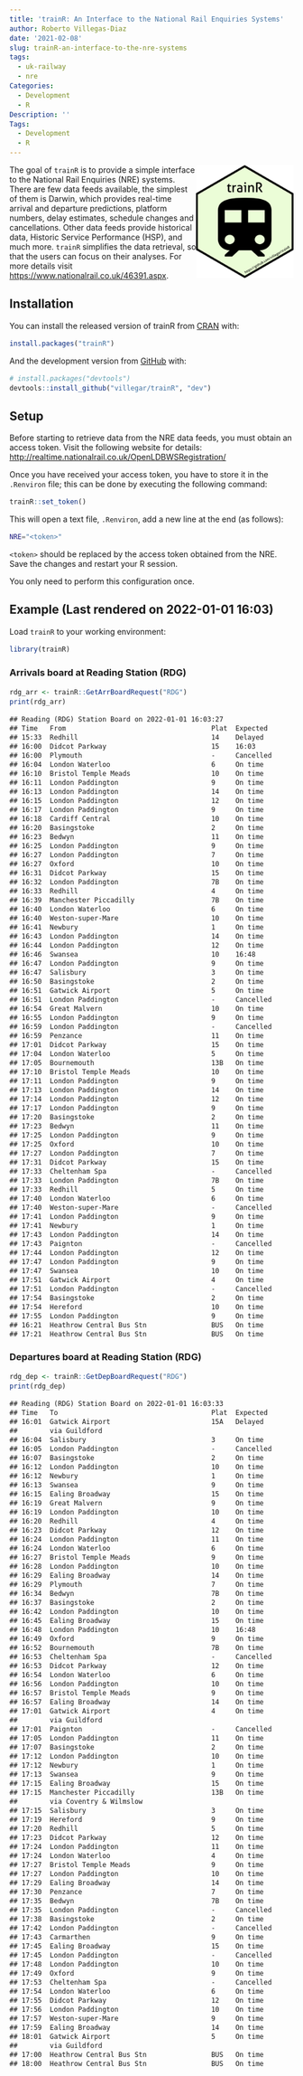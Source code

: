 ```yaml
---
title: 'trainR: An Interface to the National Rail Enquiries Systems'
author: Roberto Villegas-Diaz
date: '2021-02-08'
slug: trainR-an-interface-to-the-nre-systems
tags:
  - uk-railway
  - nre
Categories:
  - Development
  - R
Description: ''
Tags:
  - Development
  - R
---
```


<img src="https://raw.githubusercontent.com/villegar/trainR/main/inst/images/logo.png" alt="logo" align="right" height=200px/>

The goal of `trainR` is to provide a simple interface to the 
National Rail Enquiries (NRE) systems. There are few data feeds 
available, the simplest of them is Darwin, which provides real-time 
arrival and departure predictions, platform numbers, delay estimates, 
schedule changes and cancellations. Other data feeds provide historical 
data, Historic Service Performance (HSP), and much more. `trainR` 
simplifies the data retrieval, so that the users can focus on their 
analyses. For more details visit 
https://www.nationalrail.co.uk/46391.aspx.

## Installation

You can install the released version of trainR from [CRAN](https://CRAN.R-project.org) with:

``` r
install.packages("trainR")
```

And the development version from [GitHub](https://github.com/) with:

``` r
# install.packages("devtools")
devtools::install_github("villegar/trainR", "dev")
```

## Setup
Before starting to retrieve data from the NRE data feeds, you must obtain an access token. 
Visit the following website for details: http://realtime.nationalrail.co.uk/OpenLDBWSRegistration/

Once you have received your access token, you have to store it in the `.Renviron` file; this can be 
done by executing the following command:


```r
trainR::set_token()
```

This will open a text file, `.Renviron`, add a new line at the end (as follows):

```bash
NRE="<token>"
```

`<token>` should be replaced by the access token obtained from the NRE. Save the changes and restart 
your R session.

You only need to perform this configuration once.

## Example (Last rendered on 2022-01-01 16:03)

Load `trainR` to your working environment:

```r
library(trainR)
```

### Arrivals board at Reading Station (RDG)


```r
rdg_arr <- trainR::GetArrBoardRequest("RDG")
print(rdg_arr)
```

```
## Reading (RDG) Station Board on 2022-01-01 16:03:27
## Time   From                                    Plat  Expected
## 15:33  Redhill                                 14    Delayed
## 16:00  Didcot Parkway                          15    16:03
## 16:00  Plymouth                                -     Cancelled
## 16:04  London Waterloo                         6     On time
## 16:10  Bristol Temple Meads                    10    On time
## 16:11  London Paddington                       9     On time
## 16:13  London Paddington                       14    On time
## 16:15  London Paddington                       12    On time
## 16:17  London Paddington                       9     On time
## 16:18  Cardiff Central                         10    On time
## 16:20  Basingstoke                             2     On time
## 16:23  Bedwyn                                  11    On time
## 16:25  London Paddington                       9     On time
## 16:27  London Paddington                       7     On time
## 16:27  Oxford                                  10    On time
## 16:31  Didcot Parkway                          15    On time
## 16:32  London Paddington                       7B    On time
## 16:33  Redhill                                 4     On time
## 16:39  Manchester Piccadilly                   7B    On time
## 16:40  London Waterloo                         6     On time
## 16:40  Weston-super-Mare                       10    On time
## 16:41  Newbury                                 1     On time
## 16:43  London Paddington                       14    On time
## 16:44  London Paddington                       12    On time
## 16:46  Swansea                                 10    16:48
## 16:47  London Paddington                       9     On time
## 16:47  Salisbury                               3     On time
## 16:50  Basingstoke                             2     On time
## 16:51  Gatwick Airport                         5     On time
## 16:51  London Paddington                       -     Cancelled
## 16:54  Great Malvern                           10    On time
## 16:55  London Paddington                       9     On time
## 16:59  London Paddington                       -     Cancelled
## 16:59  Penzance                                11    On time
## 17:01  Didcot Parkway                          15    On time
## 17:04  London Waterloo                         5     On time
## 17:05  Bournemouth                             13B   On time
## 17:10  Bristol Temple Meads                    10    On time
## 17:11  London Paddington                       9     On time
## 17:13  London Paddington                       14    On time
## 17:14  London Paddington                       12    On time
## 17:17  London Paddington                       9     On time
## 17:20  Basingstoke                             2     On time
## 17:23  Bedwyn                                  11    On time
## 17:25  London Paddington                       9     On time
## 17:25  Oxford                                  10    On time
## 17:27  London Paddington                       7     On time
## 17:31  Didcot Parkway                          15    On time
## 17:33  Cheltenham Spa                          -     Cancelled
## 17:33  London Paddington                       7B    On time
## 17:33  Redhill                                 5     On time
## 17:40  London Waterloo                         6     On time
## 17:40  Weston-super-Mare                       -     Cancelled
## 17:41  London Paddington                       9     On time
## 17:41  Newbury                                 1     On time
## 17:43  London Paddington                       14    On time
## 17:43  Paignton                                -     Cancelled
## 17:44  London Paddington                       12    On time
## 17:47  London Paddington                       9     On time
## 17:47  Swansea                                 10    On time
## 17:51  Gatwick Airport                         4     On time
## 17:51  London Paddington                       -     Cancelled
## 17:54  Basingstoke                             2     On time
## 17:54  Hereford                                10    On time
## 17:55  London Paddington                       9     On time
## 16:21  Heathrow Central Bus Stn                BUS   On time
## 17:21  Heathrow Central Bus Stn                BUS   On time
```

### Departures board at Reading Station (RDG)


```r
rdg_dep <- trainR::GetDepBoardRequest("RDG")
print(rdg_dep)
```

```
## Reading (RDG) Station Board on 2022-01-01 16:03:33
## Time   To                                      Plat  Expected
## 16:01  Gatwick Airport                         15A   Delayed
##        via Guildford                           
## 16:04  Salisbury                               3     On time
## 16:05  London Paddington                       -     Cancelled
## 16:07  Basingstoke                             2     On time
## 16:12  London Paddington                       10    On time
## 16:12  Newbury                                 1     On time
## 16:13  Swansea                                 9     On time
## 16:15  Ealing Broadway                         15    On time
## 16:19  Great Malvern                           9     On time
## 16:19  London Paddington                       10    On time
## 16:20  Redhill                                 4     On time
## 16:23  Didcot Parkway                          12    On time
## 16:24  London Paddington                       11    On time
## 16:24  London Waterloo                         6     On time
## 16:27  Bristol Temple Meads                    9     On time
## 16:28  London Paddington                       10    On time
## 16:29  Ealing Broadway                         14    On time
## 16:29  Plymouth                                7     On time
## 16:34  Bedwyn                                  7B    On time
## 16:37  Basingstoke                             2     On time
## 16:42  London Paddington                       10    On time
## 16:45  Ealing Broadway                         15    On time
## 16:48  London Paddington                       10    16:48
## 16:49  Oxford                                  9     On time
## 16:52  Bournemouth                             7B    On time
## 16:53  Cheltenham Spa                          -     Cancelled
## 16:53  Didcot Parkway                          12    On time
## 16:54  London Waterloo                         6     On time
## 16:56  London Paddington                       10    On time
## 16:57  Bristol Temple Meads                    9     On time
## 16:57  Ealing Broadway                         14    On time
## 17:01  Gatwick Airport                         4     On time
##        via Guildford                           
## 17:01  Paignton                                -     Cancelled
## 17:05  London Paddington                       11    On time
## 17:07  Basingstoke                             2     On time
## 17:12  London Paddington                       10    On time
## 17:12  Newbury                                 1     On time
## 17:13  Swansea                                 9     On time
## 17:15  Ealing Broadway                         15    On time
## 17:15  Manchester Piccadilly                   13B   On time
##        via Coventry & Wilmslow                 
## 17:15  Salisbury                               3     On time
## 17:19  Hereford                                9     On time
## 17:20  Redhill                                 5     On time
## 17:23  Didcot Parkway                          12    On time
## 17:24  London Paddington                       11    On time
## 17:24  London Waterloo                         4     On time
## 17:27  Bristol Temple Meads                    9     On time
## 17:27  London Paddington                       10    On time
## 17:29  Ealing Broadway                         14    On time
## 17:30  Penzance                                7     On time
## 17:35  Bedwyn                                  7B    On time
## 17:35  London Paddington                       -     Cancelled
## 17:38  Basingstoke                             2     On time
## 17:42  London Paddington                       -     Cancelled
## 17:43  Carmarthen                              9     On time
## 17:45  Ealing Broadway                         15    On time
## 17:45  London Paddington                       -     Cancelled
## 17:48  London Paddington                       10    On time
## 17:49  Oxford                                  9     On time
## 17:53  Cheltenham Spa                          -     Cancelled
## 17:54  London Waterloo                         6     On time
## 17:55  Didcot Parkway                          12    On time
## 17:56  London Paddington                       10    On time
## 17:57  Weston-super-Mare                       9     On time
## 17:59  Ealing Broadway                         14    On time
## 18:01  Gatwick Airport                         5     On time
##        via Guildford                           
## 17:00  Heathrow Central Bus Stn                BUS   On time
## 18:00  Heathrow Central Bus Stn                BUS   On time
```
